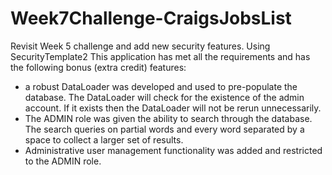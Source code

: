 # Week7Challenge-CraigsJobsList
Revisit Week 5 challenge and add new security features. Using SecurityTemplate2
This application has met all the requirements and has the following bonus (extra credit) features:
* a robust DataLoader was developed and used to pre-populate the database. 
  The DataLoader will check for the existence of the admin account.  If it exists then the DataLoader will not be rerun unnecessarily.
* The ADMIN role was given the ability to search through the database.
  The search queries on partial words and every word separated by a space to collect a larger set of results.
* Administrative user management functionality was added and restricted to the ADMIN role.
